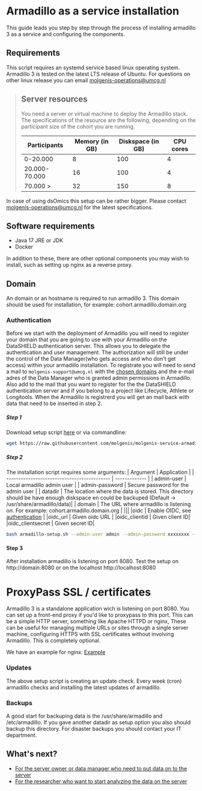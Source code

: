 # Armadillo as a service installation

This guide leads you step by step through the process of installing armadillo 3 as a service and configuring the components.

## Requirements
This script requires an systemd service based linux operating system. Armadillo 3 is tested on the latest LTS release of Ubuntu. For questions on other linux release you can email molgenis-operations@umcg.nl
> ## Server resources
>
> You need a server or virtual machine to deploy the Armadillo stack. The specifications of the resource are the following, depending on the participant size of the cohort you are running.
>
> | Participants  | Memory (in GB) | Diskspace (in GB) | CPU cores |
> | ------------- | -------------- | ----------------- | --------- |
> | 0-20.000      | 8              | 100               | 4         |
> | 20.000-70.000 | 16             | 100               | 4         |
> | 70.000 >      | 32             | 150               | 8         |

In case of using dsOmics this setup can be rather bigger. Please contact molgenis-operations@umcg.nl for the latest specifications.

## Software requirements

* Java 17 JRE or JDK
* Docker

In addition to these, there are other optional components you may wish to install, such as setting up nginx as a reverse proxy. 

## Domain
An domain or an hostname is required to run armadillo 3. This domain should be used for installation, for example: cohort.armadillo.domain.org

### Authentication
Before we start with the deployment of Armadillo you will need to register your domain that you are going to use with your Armadillo on the DataSHIELD authentication server. This allows you to delegate the authentication and user management. The authorization will still be under the control of the Data Manager(who gets access and who don't get access) within your armadillo installation. To registrate you will need to send a mail to `molgenis-support@umcg.nl` with the [chosen domains](#domain) and the e-mail adres of the Data Manager who is granted admin permissions in Armadillo. Also add to the mail that you want to register for the the DataSHIELD authentication server and if you belong to a project like Lifecycle, Athlete or Longitools. When the Armadillo is registrerd you will get an mail back with data that need to be inserted in step 2.


##### Step 1
Download setup script [here](https://github.com//molgenis/molgenis-service-armadillo/blob/master/scripts/install/armadillo-setup.sh) or via commandline:
```bash
wget https://raw.githubusercontent.com/molgenis/molgenis-service-armadillo/master/scripts/install/armadillo-setup.sh
```
##### Step 2
The installation script requires some arguments:
| Argument                                    | Application   |
| ------------------------------------------- | ------------- |
| admin-user                                  | Local armadillo admin user            |
| admin-password                              | Secure password for the admin user    |
| datadir                                     | The location where the data is stored. This directory should be have enough diskspace en could be backuped (Default &rarr; /usr/share/armadillo/data)|
| domain                                      | The URL where armadillo is listening on. For example: cohort.armadillo.domain.org  |
|||
|oidc                                       | Enable OIDC, see [authentication](#Authentication) |
|oidc_url                                   | Given oidc URL |
|oidc_clientid | Given client ID|
|oidc_clientsecret | Given secret ID|

```bash
bash armadillo-setup.sh --admin-user admin --admin-password xxxxxxxx --domain armadillo.cohort.study.com --oidc --oidc_url https://lifecycle-auth.molgenis.org --oidc_clientid xxxxx --oidc_clientsecret xxxx'
```

#### Step 3
After installation armadillo is listening on port 8080. 
Test the setup on http://domain:8080 or on the localhost http://localhost:8080

# ProxyPass  SSL / certificates
Armadillo 3 is a standalone application wich is listening on port 8080. 
You can set up a front-end proxy if you'd like to proxypass to this port. This can be a simple HTTP server, something like Apache HTTPD or nginx, These can be useful for managing multiple URLs or sites through a single server machine, configuring HTTPS with SSL certificates without involving Armadillo. This is completely optional.

We have an example for nginx: [Example](https://raw.githubusercontent.com/molgenis/molgenis-service-armadillo/master/scripts/install/conf/armadillo-nginx.conf)


### Updates
The above setup script is creating an update check. Every week (cron) armadillo checks and installing the latest updates of armadillo.

### Backups
A good start for backuping data is the /usr/share/armadillo and /etc/armadillo. If you gave another datadir as setup option you also should backup this directory. For disaster backups you should contact your IT department.

## What's next?

* [For the server owner or data manager who need to put data on to the server](https://molgenis.github.io/molgenis-r-armadillo/)
* [For the researcher who want to start analyzing the data on the server](https://molgenis.github.io/molgenis-r-datashield/)
